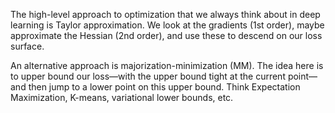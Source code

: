 The high-level approach to optimization that we always think about in deep learning is Taylor approximation. We look at the gradients (1st order), maybe approximate the Hessian (2nd order), and use these to descend on our loss surface.

An alternative approach is majorization-minimization (MM). The idea here is to upper bound our loss—with the upper bound tight at the current point—and then jump to a lower point on this upper bound. Think Expectation Maximization, K-means, variational lower bounds, etc.
